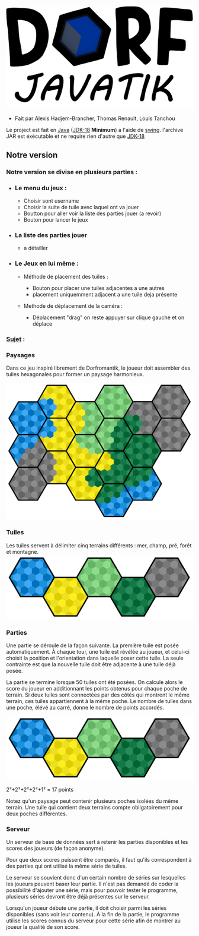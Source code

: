 ### ![DorfJavatik](ressources/Images/Titre.png)
- Fait par Alexis Hadjem-Brancher, Thomas Renault, Louis Tanchou


Le project est fait en [Java](https://www.java.com/fr/) ([JDK-18](https://www.oracle.com/fr/java/technologies/downloads/#jdk21) **Minimum**) a l'aide de [swing](https://download.java.net/java/early_access/loom/docs/api/java.desktop/javax/swing/package-summary.html).
l'archive JAR est éxécutable et ne require rien d'autre que [JDK-18](https://www.oracle.com/fr/java/technologies/downloads/#jdk21-windows)



## Notre version
### Notre version se divise en plusieurs parties :
- ### Le menu du jeux : 
  - Choisir sont username
  - Choisir la suite de tuile avec laquel ont va jouer
  - Boutton pour aller voir la liste des parties jouer (a revoir)
  - Bouton pour lancer le jeux


- ### La liste des parties jouer
  - a détailler


- ### Le Jeux en lui même : 
  - Méthode de placement des tuiles : 
    - Bouton pour placer une tuiles adjacentes a une autres
    - placement uniquemment adjacent a une tuile deja présente
  

  - Methode de déplacement de la caméra : 
    - Déplacement "drag" on reste appuyer sur clique gauche et on déplace




### [Sujet](https://iut-fbleau.fr/sitebp/sae3/31_2024/M67XNS5HAF8M5DAN.php) :
### Paysages
Dans ce jeu inspiré librement de Dorfromantik, le joueur doit assembler des tuiles hexagonales pour former un paysage harmonieux.

![paysages.svg](ressources/Images/Sujet/paysages.svg)

### Tuiles
Les tuiles servent à délimiter cinq terrains différents : mer, champ, pré, forêt et montagne.
![terrains.svg](ressources/Images/Sujet/terrains.svg)

### Parties
Une partie se déroule de la façon suivante. La première tuile est posée automatiquement. À chaque tour, une tuile est révélée au joueur, et celui-ci choisit la position et l'orientation dans laquelle poser cette tuile. La seule contrainte est que la nouvelle tuile doit être adjacente à une tuile déjà posée.

La partie se termine lorsque 50 tuiles ont été posées. On calcule alors le score du joueur en additionnant les points obtenus pour chaque poche de terrain. Si deux tuiles sont connectées par des côtés qui montrent le même terrain, ces tuiles appartiennent à la même poche. Le nombre de tuiles dans une poche, élévé au carré, donne le nombre de points accordés.

![terrains.svg](ressources/Images/Sujet/terrains.svg)

2²+2²+2²+2²+1² = 17 points

Notez qu'un paysage peut contenir plusieurs poches isolées du même terrain. Une tuile qui contient deux terrains compte obligatoirement pour deux poches différentes.

### Serveur
Un serveur de base de données sert à retenir les parties disponibles et les scores des joueurs (de façon anonyme).

Pour que deux scores puissent être comparés, il faut qu'ils correspondent à des parties qui ont utilisé la même série de tuiles.

Le serveur se souvient donc d'un certain nombre de séries sur lesquelles les joueurs peuvent baser leur partie. Il n'est pas demandé de coder la possibilité d'ajouter une série, mais pour pouvoir tester le programme, plusieurs séries devront être déjà présentes sur le serveur.

Lorsqu'un joueur débute une partie, il doit choisir parmi les séries disponibles (sans voir leur contenu). À la fin de la partie, le programme utilise les scores connus du serveur pour cette série afin de montrer au joueur la qualité de son score.